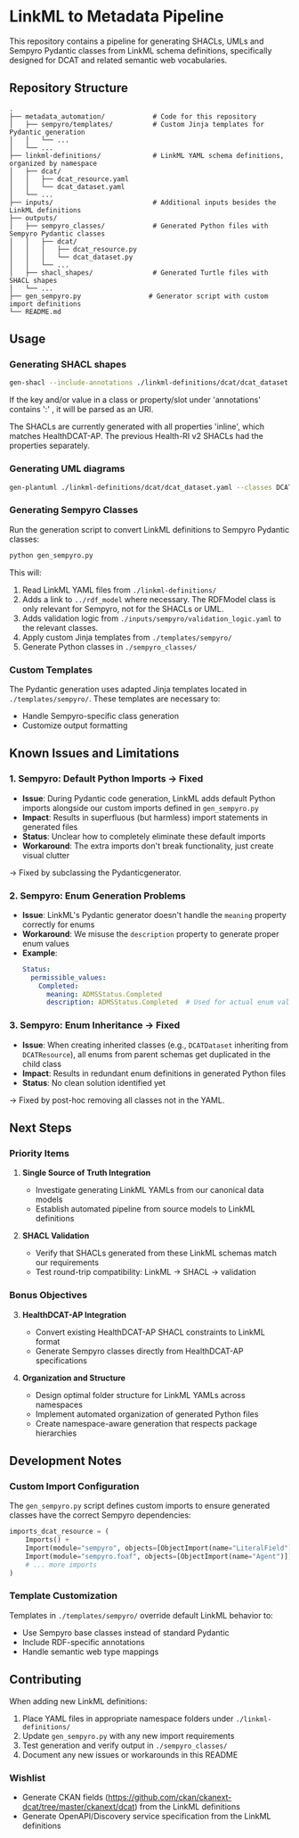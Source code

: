 # LinkML to Metadata Pipeline

This repository contains a pipeline for generating SHACLs, UMLs and Sempyro Pydantic classes from LinkML schema definitions, specifically designed for DCAT and related semantic web vocabularies.

## Repository Structure

```
.
├── metadata_automation/            # Code for this repository
│   ├── sempyro/templates/          # Custom Jinja templates for Pydantic generation
│   │   └── ...
│   └── ...
├── linkml-definitions/             # LinkML YAML schema definitions, organized by namespace
│   ├── dcat/
│   │   ├── dcat_resource.yaml
│   │   └── dcat_dataset.yaml
│   └── ...
├── inputs/                         # Additional inputs besides the LinkML definitions
├── outputs/
│   ├── sempyro_classes/            # Generated Python files with Sempyro Pydantic classes
│   │   ├── dcat/
│   │   │   ├── dcat_resource.py
│   │   │   └── dcat_dataset.py
│   │   └── ...
│   ├── shacl_shapes/               # Generated Turtle files with SHACL shapes
│   └── ...
├── gen_sempyro.py                 # Generator script with custom import definitions
└── README.md
```

## Usage

### Generating SHACL shapes
```bash
gen-shacl --include-annotations ./linkml-definitions/dcat/dcat_dataset.yaml > ./outputs/shacl_shapes/dcat_dataset.ttl
```
If the key and/or value in a class or property/slot under 'annotations' contains ':' , it will be parsed as an URI.

The SHACLs are currently generated with all properties 'inline', which matches HealthDCAT-AP. The previous
Health-RI v2 SHACLs had the properties separately.

### Generating UML diagrams
```bash
gen-plantuml ./linkml-definitions/dcat/dcat_dataset.yaml --classes DCATDataset --classes DCATResource --directory ./tmp --classes FOAFAgent --classes DCATVCard
```

### Generating Sempyro Classes

Run the generation script to convert LinkML definitions to Sempyro Pydantic classes:

```bash
python gen_sempyro.py
```

This will:
1. Read LinkML YAML files from `./linkml-definitions/`
2. Adds a link to `../rdf_model` where necessary. The RDFModel class is only relevant for Sempyro, not for the SHACLs or UML.
3. Adds validation logic from `./inputs/sempyro/validation_logic.yaml` to the relevant classes.
4. Apply custom Jinja templates from `./templates/sempyro/`
5. Generate Python classes in `./sempyro_classes/`

### Custom Templates

The Pydantic generation uses adapted Jinja templates located in `./templates/sempyro/`. These templates are necessary to:
- Handle Sempyro-specific class generation
- Customize output formatting

## Known Issues and Limitations

### 1. Sempyro: Default Python Imports -> Fixed
- **Issue**: During Pydantic code generation, LinkML adds default Python imports alongside our custom imports defined in `gen_sempyro.py`
- **Impact**: Results in superfluous (but harmless) import statements in generated files
- **Status**: Unclear how to completely eliminate these default imports
- **Workaround**: The extra imports don't break functionality, just create visual clutter

-> Fixed by subclassing the Pydanticgenerator.

### 2. Sempyro: Enum Generation Problems
- **Issue**: LinkML's Pydantic generator doesn't handle the `meaning` property correctly for enums
- **Workaround**: We misuse the `description` property to generate proper enum values
- **Example**: 
  ```yaml
  Status:
    permissible_values:
      Completed:
        meaning: ADMSStatus.Completed
        description: ADMSStatus.Completed  # Used for actual enum value
  ```

### 3. Sempyro: Enum Inheritance -> Fixed
- **Issue**: When creating inherited classes (e.g., `DCATDataset` inheriting from `DCATResource`), all enums from parent schemas get duplicated in the child class
- **Impact**: Results in redundant enum definitions in generated Python files
- **Status**: No clean solution identified yet

-> Fixed by post-hoc removing all classes not in the YAML.

## Next Steps

### Priority Items

1. **Single Source of Truth Integration**
   - Investigate generating LinkML YAMLs from our canonical data models
   - Establish automated pipeline from source models to LinkML definitions

2. **SHACL Validation**
   - Verify that SHACLs generated from these LinkML schemas match our requirements
   - Test round-trip compatibility: LinkML → SHACL → validation

### Bonus Objectives

3. **HealthDCAT-AP Integration**
   - Convert existing HealthDCAT-AP SHACL constraints to LinkML format
   - Generate Sempyro classes directly from HealthDCAT-AP specifications

4. **Organization and Structure**
   - Design optimal folder structure for LinkML YAMLs across namespaces
   - Implement automated organization of generated Python files
   - Create namespace-aware generation that respects package hierarchies

## Development Notes

### Custom Import Configuration

The `gen_sempyro.py` script defines custom imports to ensure generated classes have the correct Sempyro dependencies:

```python
imports_dcat_resource = (
    Imports() +
    Import(module="sempyro", objects=[ObjectImport(name="LiteralField"), ObjectImport(name="RDFModel")]) +
    Import(module="sempyro.foaf", objects=[ObjectImport(name="Agent")]) +
    # ... more imports
)
```

### Template Customization

Templates in `./templates/sempyro/` override default LinkML behavior to:
- Use Sempyro base classes instead of standard Pydantic
- Include RDF-specific annotations
- Handle semantic web type mappings

## Contributing

When adding new LinkML definitions:

1. Place YAML files in appropriate namespace folders under `./linkml-definitions/`
2. Update `gen_sempyro.py` with any new import requirements
3. Test generation and verify output in `./sempyro_classes/`
4. Document any new issues or workarounds in this README

### Wishlist
- Generate CKAN fields (https://github.com/ckan/ckanext-dcat/tree/master/ckanext/dcat) from the LinkML definitions
- Generate OpenAPI/Discovery service specification from the LinkML definitions
